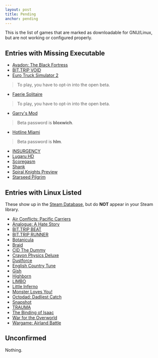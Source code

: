 ```yaml
---
layout: post
title: Pending
anchor: pending
---
```


This is the list of games that are marked as downloadable for GNU/Linux, but are not working or configured properly.

Entries with Missing Executable
-------------------------------

- [Avadon: The Black Fortress](http://store.steampowered.com/app/112100/)
- [BIT.TRIP VOID](http://store.steampowered.com/app/205070/)
- [Euro Truck Simulator 2](http://store.steampowered.com/app/227300/)
> To play, you have to opt-in into the open beta.

- [Faerie Solitaire](http://store.steampowered.com/app/38600/)
> To play, you have to opt-in into the open beta.

- [Garry's Mod](http://store.steampowered.com/app/4000/)
> Beta password is **bloxwich**.

- [Hotline Miami](http://store.steampowered.com/app/219150/)
> Beta password is **hlm**.

- [INSURGENCY](http://store.steampowered.com/app/222880/)
- [Lugaru HD](http://store.steampowered.com/app/25010/)
- [Scoregasm](http://store.steampowered.com/app/202410/)
- [Shank](http://store.steampowered.com/app/6120/)
- [Spiral Knights Preview](http://store.steampowered.com/app/99920/)
- [Starseed Pilgrim](http://store.steampowered.com/app/230980/)

Entries with Linux Listed
------------------------------

These show up in the [Steam Database](http://steamdb.info/linux/), but do **NOT** appear in your Steam library.

- [Air Conflicts: Pacific Carriers](http://store.steampowered.com/app/214910/)
- [Analogue: A Hate Story](http://store.steampowered.com/app/209370/)
- [BIT.TRIP BEAT](http://store.steampowered.com/app/63700/)
- [BIT.TRIP RUNNER](http://store.steampowered.com/app/63710/)
- [Botanicula](http://store.steampowered.com/app/207690/)
- [Braid](http://store.steampowered.com/app/26800/)
- [CID The Dummy](http://store.steampowered.com/app/45900/)
- [Crayon Physics Deluxe](http://store.steampowered.com/app/26900/)
- [Dustforce](http://store.steampowered.com/app/65300/)
- [English Country Tune](http://store.steampowered.com/app/207570/)
- [Gish](http://store.steampowered.com/app/9500/)
- [Highborn](http://store.steampowered.com/app/209850)
- [LIMBO](http://store.steampowered.com/app/48000/)
- [Little Inferno](http://store.steampowered.com/app/221260/)
- [Monster Loves You!](http://store.steampowered.com/app/226740/)
- [Octodad: Dadliest Catch](http://store.steampowered.com/app/224480/)
- [Snapshot](http://store.steampowered.com/app/204220/)
- [TRAUMA](http://store.steampowered.com/app/98100/)
- [The Binding of Isaac](http://store.steampowered.com/app/113200/)
- [War for the Overworld](http://store.steampowered.com/app/230190/)
- [Wargame: Airland Battle](http://store.steampowered.com/app/222750/)

Unconfirmed
-----------

Nothing.
